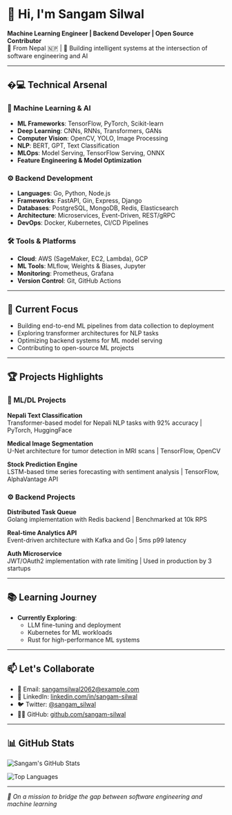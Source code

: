# 👋 Hi, I'm Sangam Silwal

**Machine Learning Engineer | Backend Developer | Open Source Contributor**  
📍 From Nepal 🇳🇵 | 🚀 Building intelligent systems at the intersection of software engineering and AI

---

## �‍💻 Technical Arsenal

### 🤖 Machine Learning & AI
- **ML Frameworks**: TensorFlow, PyTorch, Scikit-learn
- **Deep Learning**: CNNs, RNNs, Transformers, GANs
- **Computer Vision**: OpenCV, YOLO, Image Processing
- **NLP**: BERT, GPT, Text Classification
- **MLOps**: Model Serving, TensorFlow Serving, ONNX
- **Feature Engineering & Model Optimization**

### ⚙️ Backend Development
- **Languages**: Go, Python, Node.js 
- **Frameworks**: FastAPI, Gin, Express, Django
- **Databases**: PostgreSQL, MongoDB, Redis, Elasticsearch
- **Architecture**: Microservices, Event-Driven, REST/gRPC
- **DevOps**: Docker, Kubernetes, CI/CD Pipelines

### 🛠️ Tools & Platforms
- **Cloud**: AWS (SageMaker, EC2, Lambda), GCP
- **ML Tools**: MLflow, Weights & Biases, Jupyter
- **Monitoring**: Prometheus, Grafana
- **Version Control**: Git, GitHub Actions

---

## 🔭 Current Focus

- Building end-to-end ML pipelines from data collection to deployment
- Exploring transformer architectures for NLP tasks
- Optimizing backend systems for ML model serving
- Contributing to open-source ML projects

---

## 🏆 Projects Highlights

### 🤖 ML/DL Projects
**Nepali Text Classification**  
Transformer-based model for Nepali NLP tasks with 92% accuracy | PyTorch, HuggingFace

**Medical Image Segmentation**  
U-Net architecture for tumor detection in MRI scans | TensorFlow, OpenCV

**Stock Prediction Engine**  
LSTM-based time series forecasting with sentiment analysis | TensorFlow, AlphaVantage API

### ⚙️ Backend Projects
**Distributed Task Queue**  
Golang implementation with Redis backend | Benchmarked at 10k RPS

**Real-time Analytics API**  
Event-driven architecture with Kafka and Go | 5ms p99 latency

**Auth Microservice**  
JWT/OAuth2 implementation with rate limiting | Used in production by 3 startups

---

## 📚 Learning Journey

- **Currently Exploring**:
  - LLM fine-tuning and deployment
  - Kubernetes for ML workloads
  - Rust for high-performance ML systems


---


## 📫 Let's Collaborate

- 📧 Email: sangamsilwal2062@example.com
- 💼 LinkedIn: [linkedin.com/in/sangam-silwal](https://www.linkedin.com/in/sangam-silwal)
- 🐦 Twitter: [@sangam_silwal](https://twitter.com/sangam_silwal)
- 🧑‍💻 GitHub: [github.com/sangam-silwal](https://github.com/sangam-silwal)

---

## 📊 GitHub Stats

![Sangam's GitHub Stats](https://github-readme-stats.vercel.app/api?username=sangam-silwal&show_icons=true&theme=radical)

![Top Languages](https://github-readme-stats.vercel.app/api/top-langs/?username=sangam-silwal&layout=compact&theme=radical)

---

_🔭 On a mission to bridge the gap between software engineering and machine learning_
